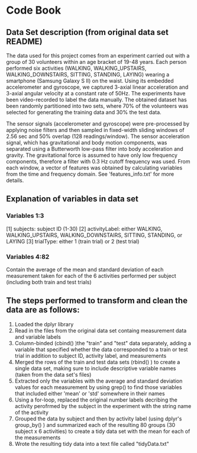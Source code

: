 # Code Book
## Data Set description (from original data set README)
The data used for this project comes from an experiment carried out with a group of 30 volunteers within an age bracket of 19-48 years. Each person performed six activities (WALKING, WALKING_UPSTAIRS, WALKING_DOWNSTAIRS, SITTING, STANDING, LAYING) wearing a smartphone (Samsung Galaxy S II) on the waist. Using its embedded accelerometer and gyroscope, we captured 3-axial linear acceleration and 3-axial angular velocity at a constant rate of 50Hz. The experiments have been video-recorded to label the data manually. The obtained dataset has been randomly partitioned into two sets, where 70% of the volunteers was selected for generating the training data and 30% the test data. 

The sensor signals (accelerometer and gyroscope) were pre-processed by applying noise filters and then sampled in fixed-width sliding windows of 2.56 sec and 50% overlap (128 readings/window). The sensor acceleration signal, which has gravitational and body motion components, was separated using a Butterworth low-pass filter into body acceleration and gravity. The gravitational force is assumed to have only low frequency components, therefore a filter with 0.3 Hz cutoff frequency was used. From each window, a vector of features was obtained by calculating variables from the time and frequency domain. See 'features_info.txt' for more details.


## Explanation of variables in data set
### Variables 1:3
[1] subjects: subject ID (1-30)
[2] activityLabel: either WALKING, WALKING_UPSTAIRS, WALKING_DOWNSTAIRS, SITTING, STANDING, or LAYING
[3] trialType: either 1 (train trial) or 2 (test trial)

### Variables 4:82
Contain the average of the mean and standard deviation of each measurement taken for each of the 6 activities performed per subject (including both train and test trials)


## The steps performed to transform and clean the data are as follows:
1. Loaded the dplyr library
2. Read in the files from the original data set containg measurement data and variable labels
3. Column-binded (cbind() )the "train" and "test" data separately, adding a variable that specified whether the data corresponded to a train or test trial in addition to subject ID, activity label, and measurements
4. Merged the rows of the train and test data sets (rbind() ) to create a single data set, making sure to include descriptive variable names (taken from the data set's files)
5. Extracted only the variables with the average and standard deviation values for each measurement by using grep() to find those variables that included either 'mean' or 'std' somewhere in their names
6. Using a for-loop, replaced the original number labels decribing the activity perofrmed by the subject in the experiment with the string name of the activity 
7. Grouped the data by subject and then by activity label (using dplyr's group_by() ) and summarized each of the resulting 80 groups (30 subject x 6 activities) to create a tidy data set with the mean for each of the measurements 
8. Wrote the resulting tidy data into a text file called "tidyData.txt"



